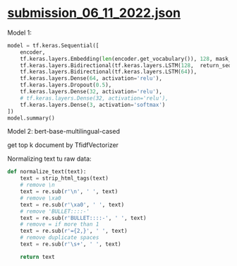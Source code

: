 # [submission_06_11_2022.json](submission_06_11_2022.json)

Model 1:

```py
model = tf.keras.Sequential([
    encoder,
    tf.keras.layers.Embedding(len(encoder.get_vocabulary()), 128, mask_zero=True),
    tf.keras.layers.Bidirectional(tf.keras.layers.LSTM(128,  return_sequences=True)),
    tf.keras.layers.Bidirectional(tf.keras.layers.LSTM(64)),
    tf.keras.layers.Dense(64, activation='relu'),
    tf.keras.layers.Dropout(0.5),
    tf.keras.layers.Dense(32, activation='relu'),
    # tf.keras.layers.Dense(32, activation='relu'),
    tf.keras.layers.Dense(3, activation='softmax')
])
model.summary()
```

Model 2: bert-base-multilingual-cased

get top k document by TfidfVectorizer

Normalizing text tu raw data:

```py
def normalize_text(text):
    text = strip_html_tags(text)
    # remove \n
    text = re.sub(r'\n', ' ', text)
    # remove \xa0
    text = re.sub(r'\xa0', ' ', text)
    # remove 'BULLET::::-'
    text = re.sub(r'BULLET::::-', ' ', text)
    # remove = if more than 1
    text = re.sub(r'={2,}', ' ', text)
    # remove duplicate spaces
    text = re.sub(r'\s+', ' ', text)

    return text
```
